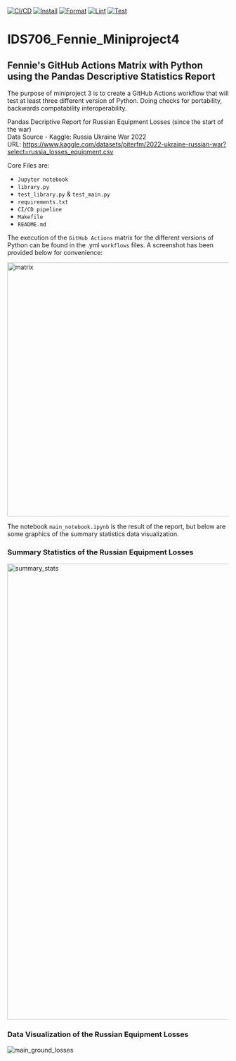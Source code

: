 [![CI/CD](https://github.com/nogibjj/Fennie_miniproject4/actions/workflows/CI_CD.yml/badge.svg)](https://github.com/nogibjj/Fennie_miniproject4/actions/workflows/CI_CD.yml) [![Install](https://github.com/nogibjj/Fennie_miniproject4/actions/workflows/install.yml/badge.svg)](https://github.com/nogibjj/Fennie_miniproject4/actions/workflows/install.yml) [![Format](https://github.com/nogibjj/Fennie_miniproject4/actions/workflows/format.yml/badge.svg)](https://github.com/nogibjj/Fennie_miniproject4/actions/workflows/format.yml) [![Lint](https://github.com/nogibjj/Fennie_miniproject4/actions/workflows/lint.yml/badge.svg)](https://github.com/nogibjj/Fennie_miniproject4/actions/workflows/lint.yml) [![Test](https://github.com/nogibjj/Fennie_miniproject4/actions/workflows/test.yml/badge.svg)](https://github.com/nogibjj/Fennie_miniproject4/actions/workflows/test.yml)


# IDS706_Fennie_Miniproject4
## Fennie's GitHub Actions Matrix with Python using the Pandas Descriptive Statistics Report

The purpose of miniproject 3 is to create a GitHub Actions workflow that will test at least three different version of Python. Doing checks for portability, backwards compatability interoperability.


Pandas Decriptive Report for Russian Equipment Losses (since the start of the war)\
Data Source - Kaggle: Russia Ukraine War 2022\
URL: https://www.kaggle.com/datasets/piterfm/2022-ukraine-russian-war?select=russia_losses_equipment.csv

Core Files are:
* `Jupyter notebook`
* `library.py`
* `test_library.py` & `test_main.py`
* `requirements.txt`
* `CI/CD pipeline`
* `Makefile`
* `README.md`

The execution of the `GitHub Actions` matrix for the different versions of Python can be found in the .yml `workflows` files. A screenshot has been provided below for convenience:

<img width="577" alt="matrix" src="https://github.com/user-attachments/assets/8838108b-144c-4c41-a3d2-25896bde4e50">


The notebook `main_notebook.ipynb` is the result of the report, but below are some graphics of the summary statistics data visualization.

### Summary Statistics of the Russian Equipment Losses
<img width="1036" alt="summary_stats" src="https://github.com/user-attachments/assets/5225f53c-066a-46ed-88ef-c84dbe1cf1f6">

### Data Visualization of the Russian Equipment Losses
![main_ground_losses](https://github.com/user-attachments/assets/d7ced2c7-fa23-44bf-9734-9e674e0ec029)